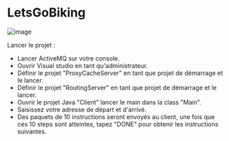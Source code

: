 # LetsGoBiking

![image](https://user-images.githubusercontent.com/90777897/206019911-1f4eb0c4-98fe-4159-832d-8cf7e39e8c2c.png)


Lancer le projet : 

- Lancer ActiveMQ sur votre console.
- Ouvrir Visual studio en tant qu'administrateur.
- Définir le projet "ProxyCacheServer" en tant que projet de démarrage et le lancer.
- Définir le projet "RoutingServer" en tant que projet de démarrage et le lancer.
- Ouvrir le projet Java "Client" lancer le main dans la class "Main".
- Saisissez votre adresse de départ et d'arrivé.
- Des paquets de 10 instructions seront envoyés au client, une fois que ces 10 steps sont atteintes, tapez "DONE" pour obtenir les instructions suivantes.
